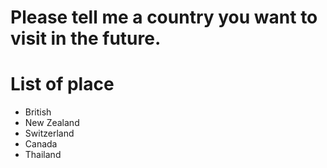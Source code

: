 # Please tell me a country you want to visit in the future.

# List of place
- British
- New Zealand
- Switzerland
- Canada
- Thailand
